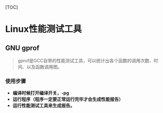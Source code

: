 [TOC]

# Linux性能测试工具

## GNU gprof

> gprof是GCC自带的性能测试工具，可以统计出各个函数的调用次数、时间、以及函数调用图。

### 使用步骤

- **编译时候打开编译开关，-pg**
- **运行程序（程序一定要正常运行完毕才会生成性能报告）**
- **运行性能测试工具来生成报告。**

